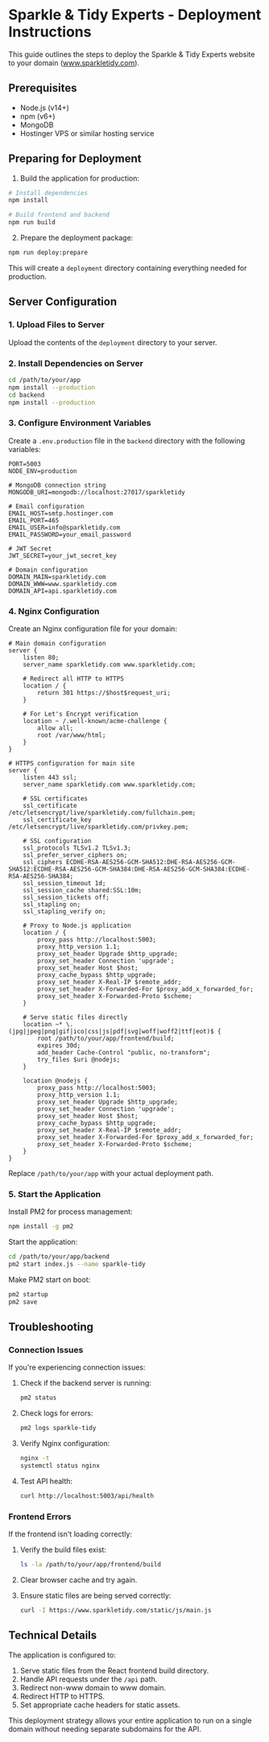 # Sparkle & Tidy Experts - Deployment Instructions

This guide outlines the steps to deploy the Sparkle & Tidy Experts website to your domain (www.sparkletidy.com).

## Prerequisites

- Node.js (v14+)
- npm (v6+)
- MongoDB
- Hostinger VPS or similar hosting service

## Preparing for Deployment

1. Build the application for production:

```bash
# Install dependencies
npm install

# Build frontend and backend
npm run build
```

2. Prepare the deployment package:

```bash
npm run deploy:prepare
```

This will create a `deployment` directory containing everything needed for production.

## Server Configuration

### 1. Upload Files to Server

Upload the contents of the `deployment` directory to your server.

### 2. Install Dependencies on Server

```bash
cd /path/to/your/app
npm install --production
cd backend
npm install --production
```

### 3. Configure Environment Variables

Create a `.env.production` file in the `backend` directory with the following variables:

```
PORT=5003
NODE_ENV=production

# MongoDB connection string
MONGODB_URI=mongodb://localhost:27017/sparkletidy

# Email configuration
EMAIL_HOST=smtp.hostinger.com
EMAIL_PORT=465
EMAIL_USER=info@sparkletidy.com
EMAIL_PASSWORD=your_email_password

# JWT Secret
JWT_SECRET=your_jwt_secret_key

# Domain configuration
DOMAIN_MAIN=sparkletidy.com
DOMAIN_WWW=www.sparkletidy.com
DOMAIN_API=api.sparkletidy.com
```

### 4. Nginx Configuration

Create an Nginx configuration file for your domain:

```nginx
# Main domain configuration
server {
    listen 80;
    server_name sparkletidy.com www.sparkletidy.com;
    
    # Redirect all HTTP to HTTPS
    location / {
        return 301 https://$host$request_uri;
    }
    
    # For Let's Encrypt verification
    location ~ /.well-known/acme-challenge {
        allow all;
        root /var/www/html;
    }
}

# HTTPS configuration for main site
server {
    listen 443 ssl;
    server_name sparkletidy.com www.sparkletidy.com;
    
    # SSL certificates
    ssl_certificate /etc/letsencrypt/live/sparkletidy.com/fullchain.pem;
    ssl_certificate_key /etc/letsencrypt/live/sparkletidy.com/privkey.pem;
    
    # SSL configuration
    ssl_protocols TLSv1.2 TLSv1.3;
    ssl_prefer_server_ciphers on;
    ssl_ciphers ECDHE-RSA-AES256-GCM-SHA512:DHE-RSA-AES256-GCM-SHA512:ECDHE-RSA-AES256-GCM-SHA384:DHE-RSA-AES256-GCM-SHA384:ECDHE-RSA-AES256-SHA384;
    ssl_session_timeout 1d;
    ssl_session_cache shared:SSL:10m;
    ssl_session_tickets off;
    ssl_stapling on;
    ssl_stapling_verify on;
    
    # Proxy to Node.js application
    location / {
        proxy_pass http://localhost:5003;
        proxy_http_version 1.1;
        proxy_set_header Upgrade $http_upgrade;
        proxy_set_header Connection 'upgrade';
        proxy_set_header Host $host;
        proxy_cache_bypass $http_upgrade;
        proxy_set_header X-Real-IP $remote_addr;
        proxy_set_header X-Forwarded-For $proxy_add_x_forwarded_for;
        proxy_set_header X-Forwarded-Proto $scheme;
    }
    
    # Serve static files directly
    location ~* \.(jpg|jpeg|png|gif|ico|css|js|pdf|svg|woff|woff2|ttf|eot)$ {
        root /path/to/your/app/frontend/build;
        expires 30d;
        add_header Cache-Control "public, no-transform";
        try_files $uri @nodejs;
    }
    
    location @nodejs {
        proxy_pass http://localhost:5003;
        proxy_http_version 1.1;
        proxy_set_header Upgrade $http_upgrade;
        proxy_set_header Connection 'upgrade';
        proxy_set_header Host $host;
        proxy_cache_bypass $http_upgrade;
        proxy_set_header X-Real-IP $remote_addr;
        proxy_set_header X-Forwarded-For $proxy_add_x_forwarded_for;
        proxy_set_header X-Forwarded-Proto $scheme;
    }
}
```

Replace `/path/to/your/app` with your actual deployment path.

### 5. Start the Application

Install PM2 for process management:

```bash
npm install -g pm2
```

Start the application:

```bash
cd /path/to/your/app/backend
pm2 start index.js --name sparkle-tidy
```

Make PM2 start on boot:

```bash
pm2 startup
pm2 save
```

## Troubleshooting

### Connection Issues

If you're experiencing connection issues:

1. Check if the backend server is running:
   ```bash
   pm2 status
   ```

2. Check logs for errors:
   ```bash
   pm2 logs sparkle-tidy
   ```

3. Verify Nginx configuration:
   ```bash
   nginx -t
   systemctl status nginx
   ```

4. Test API health:
   ```bash
   curl http://localhost:5003/api/health
   ```

### Frontend Errors

If the frontend isn't loading correctly:

1. Verify the build files exist:
   ```bash
   ls -la /path/to/your/app/frontend/build
   ```

2. Clear browser cache and try again.

3. Ensure static files are being served correctly:
   ```bash
   curl -I https://www.sparkletidy.com/static/js/main.js
   ```

## Technical Details

The application is configured to:

1. Serve static files from the React frontend build directory.
2. Handle API requests under the `/api` path.
3. Redirect non-www domain to www domain.
4. Redirect HTTP to HTTPS.
5. Set appropriate cache headers for static assets.

This deployment strategy allows your entire application to run on a single domain without needing separate subdomains for the API. 